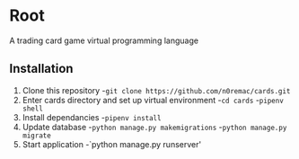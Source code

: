 # Root
A trading card game virtual programming language

## Installation
1. Clone this repository
    -`git clone https://github.com/n0remac/cards.git`
2. Enter cards directory and set up virtual environment
    -`cd cards`
    -`pipenv shell`
3. Install dependancies
    -`pipenv install`
4. Update database
    -`python manage.py makemigrations`
    -`python manage.py migrate`
5. Start application
    -`python manage.py runserver'
